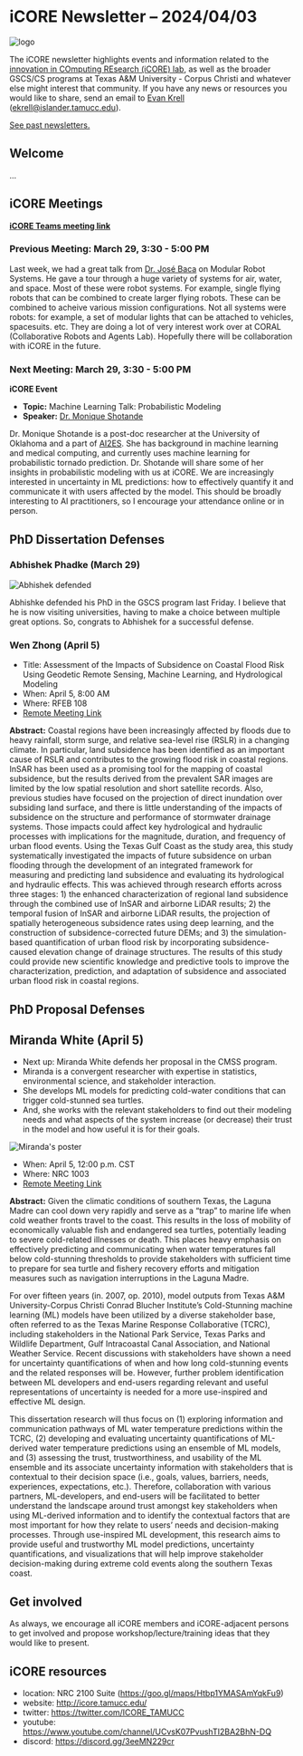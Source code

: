 # iCORE Newsletter – 2024/04/03

![logo](../img/logo_plain_sm.jpg)

The iCORE newsletter highlights events and information related to the [innovation in COmputing REsearch (iCORE) lab](https://icore.tamucc.edu/),
as well as the broader GSCS/CS programs at Texas A&M University - Corpus Christi and whatever else might interest that community.
If you have any news or resources you would like to share, send an email to [Evan Krell](https://scholar.google.com/citations?user=jLuwYGAAAAAJ&hl=en) (ekrell@islander.tamucc.edu).

[See past newsletters.](https://github.com/ekrell/icore_website/tree/main/news)

## Welcome


...


## iCORE Meetings

**[iCORE Teams meeting link](https://teams.microsoft.com/l/meetup-join/19%3ameeting_MDdlZDBiMTgtYzVjNS00YjhhLWE5OTctY2Y5YzMyYTljNzU5%40thread.v2/0?context=%7b%22Tid%22%3a%2234cbfaf1-67a6-4781-a9ca-514eb2550b66%22%2c%22Oid%22%3a%22994c008b-0707-4f3c-8ac0-73b65e733430%22%7d)**

### Previous Meeting: March 29, 3:30 - 5:00 PM

Last week, we had a great talk from [Dr. José Baca](https://sites.google.com/site/bacajose/) on Modular Robot Systems. He gave a tour through a huge variety of systems for air, water, and space. Most of these were robot systems. For example, single flying robots that can be combined to create larger flying robots. These can be combined to acheive various mission configurations. Not all systems were robots: for example, a set of modular lights that can be attached to vehicles, spacesuits. etc. They are doing a lot of very interest work over at CORAL (Collaborative Robots and Agents Lab). Hopefully there will be collaboration with iCORE in the future. 

### Next Meeting: March 29, 3:30 - 5:00 PM

**iCORE Event**

- **Topic:** Machine Learning Talk: Probabilistic Modeling 
- **Speaker:** [Dr. Monique Shotande](https://www.researchgate.net/profile/Monique-Shotande)

Dr. Monique Shotande is a post-doc researcher at the University of Oklahoma and a part of [AI2ES](https://www.ai2es.org). She has background in machine learning and medical computing, and currently uses machine learning for probabilistic tornado prediction. Dr. Shotande will share some of her insights in probabilistic modeling with us at iCORE. We are increasingly interested in uncertainty in ML predictions: how to effectively quantify it and communicate it with users affected by the model. This should be broadly interesting to AI practitioners, so I encourage your attendance online or in person. 



## PhD Dissertation Defenses

### Abhishek Phadke (March 29)

![Abhishek defended](../img/abhishek_defended.jpg)

Abhishke defended his PhD in the GSCS program last Friday. I believe that he is now visiting universities, having to make a choice between multiple great options. So, congrats to Abhishek for a successful defense. 

### Wen Zhong (April 5)

- Title: Assessment of the Impacts of Subsidence on Coastal Flood Risk Using Geodetic Remote Sensing, Machine Learning, and Hydrological Modeling
- When: April 5, 8:00 AM
- Where: RFEB 108 
- [Remote Meeting Link](https://nam12.safelinks.protection.outlook.com/?url=https%3A%2F%2Fus05web.zoom.us%2Fj%2F86721343628%3Fpwd%3DJXAaFNbbmmZaHWWFeoU7u2fzagd52Z.1&data=05%7C02%7Cekrell%40islander.tamucc.edu%7Ceb76c68f36b646c4553108dc4f4e7025%7C34cbfaf167a64781a9ca514eb2550b66%7C0%7C0%7C638472445526248465%7CUnknown%7CTWFpbGZsb3d8eyJWIjoiMC4wLjAwMDAiLCJQIjoiV2luMzIiLCJBTiI6Ik1haWwiLCJXVCI6Mn0%3D%7C0%7C%7C%7C&sdata=EQX8zvrcUVoj6htkTqdNyIISXd%2BqZwpU25hL3p2gUlc%3D&reserved=0)

**Abstract:** Coastal regions have been increasingly affected by floods due to heavy rainfall, storm surge, and relative sea-level rise (RSLR) in a changing climate. In particular, land subsidence has been identified as an important cause of RSLR and contributes to the growing flood risk in coastal regions. InSAR has been used as a promising tool for the mapping of coastal subsidence, but the results derived from the prevalent SAR images are limited by the low spatial resolution and short satellite records. Also, previous studies have focused on the projection of direct inundation over subsiding land surface, and there is little understanding of the impacts of subsidence on the structure and performance of stormwater drainage systems. Those impacts could affect key hydrological and hydraulic processes with implications for the magnitude, duration, and frequency of urban flood events. Using the Texas Gulf Coast as the study area, this study systematically investigated the impacts of future subsidence on urban flooding through the development of an integrated framework for measuring and predicting land subsidence and evaluating its hydrological and hydraulic effects. This was achieved through research efforts across three stages: 1) the enhanced characterization of regional land subsidence through the combined use of InSAR and airborne LiDAR results; 2) the temporal fusion of InSAR and airborne LiDAR results, the projection of spatially heterogeneous subsidence rates using deep learning, and the construction of subsidence-corrected future DEMs; and 3) the simulation-based quantification of urban flood risk by incorporating subsidence-caused elevation change of drainage structures. The results of this study could provide new scientific knowledge and predictive tools to improve the characterization, prediction, and adaptation of subsidence and associated urban flood risk in coastal regions.

## PhD Proposal Defenses

## Miranda White (April 5)

- Next up: Miranda White defends her proposal in the CMSS program.
- Miranda is a convergent researcher with expertise in statistics, environmental science, and stakeholder interaction.
- She develops ML models for predicting cold-water conditions that can trigger cold-stunned sea turtles.
- And, she works with the relevant stakeholders to find out their modeling needs and what aspects of the system increase (or decrease) their trust in the model and how useful it is for their goals.

![Miranda's poster](../img/miranda_poster.jpg)

- When: April 5, 12:00 p.m. CST
- Where: NRC 1003
- [Remote Meeting Link](https://tamucc.zoom.us/j/97410020113?pwd=Q29PWjU1a2E4V1grM1R5QW51VUdVZz09)

**Abstract:** Given the climatic conditions of southern Texas, the Laguna Madre can cool down very rapidly and serve as a “trap” to marine life when cold weather fronts travel to the coast. This results in the loss of mobility of economically valuable fish and endangered sea turtles, potentially leading to severe cold-related illnesses or death. This places heavy emphasis on effectively predicting and communicating when water temperatures fall below cold-stunning thresholds to provide stakeholders with sufficient time to prepare for sea turtle and fishery recovery efforts and mitigation measures such as navigation interruptions in the Laguna Madre.

For over fifteen years (in. 2007, op. 2010), model outputs from Texas A&M University-Corpus Christi Conrad Blucher Institute’s Cold-Stunning machine learning (ML) models have been utilized by a diverse stakeholder base, often referred to as the Texas Marine Response Collaborative (TCRC), including stakeholders in the National Park Service, Texas Parks and Wildlife Department, Gulf Intracoastal Canal Association, and National Weather Service. Recent discussions with stakeholders have shown a need for uncertainty quantifications of when and how long cold-stunning events and the related responses will be. However, further problem identification between ML developers and end-users regarding relevant and useful representations of uncertainty is needed for a more use-inspired and effective ML design.

This dissertation research will thus focus on (1) exploring information and communication pathways of ML water temperature predictions within the TCRC, (2) developing and evaluating uncertainty quantifications of ML-derived water temperature predictions using an ensemble of ML models, and (3) assessing the trust, trustworthiness, and usability of the ML ensemble and its associate uncertainty information with stakeholders that is contextual to their decision space (i.e., goals, values, barriers, needs, experiences, expectations, etc.). Therefore, collaboration with various partners, ML-developers, and end-users will be facilitated to better understand the landscape around trust amongst key stakeholders when using ML-derived information and to identify the contextual factors that are most important for how they relate to users’ needs and decision-making processes. Through use-inspired ML development, this research aims to provide useful and trustworthy ML model predictions, uncertainty quantifications, and visualizations that will help improve stakeholder decision-making during extreme cold events along the southern Texas coast.

## Get involved

As always, we encourage all iCORE members and iCORE-adjacent persons to get involved and propose workshop/lecture/training ideas that they would like to present.

## iCORE resources

- location: NRC 2100 Suite (https://goo.gl/maps/Htbp1YMASAmYqkFu9)
- website: http://icore.tamucc.edu/
- twitter: https://twitter.com/ICORE_TAMUCC
- youtube: https://www.youtube.com/channel/UCvsK07PvushTI2BA2BhN-DQ
- discord: https://discord.gg/3eeMN229cr
